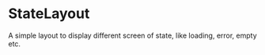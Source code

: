 # StateLayout
A simple layout to display different screen of state, like loading, error, empty etc.
